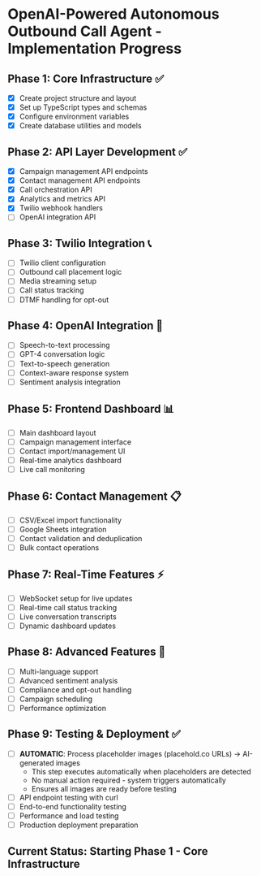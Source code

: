 # OpenAI-Powered Autonomous Outbound Call Agent - Implementation Progress

## Phase 1: Core Infrastructure ✅
- [x] Create project structure and layout
- [x] Set up TypeScript types and schemas
- [x] Configure environment variables
- [x] Create database utilities and models

## Phase 2: API Layer Development ✅
- [x] Campaign management API endpoints
- [x] Contact management API endpoints
- [x] Call orchestration API
- [x] Analytics and metrics API
- [x] Twilio webhook handlers
- [ ] OpenAI integration API

## Phase 3: Twilio Integration 📞
- [ ] Twilio client configuration
- [ ] Outbound call placement logic
- [ ] Media streaming setup
- [ ] Call status tracking
- [ ] DTMF handling for opt-out

## Phase 4: OpenAI Integration 🤖
- [ ] Speech-to-text processing
- [ ] GPT-4 conversation logic
- [ ] Text-to-speech generation
- [ ] Context-aware response system
- [ ] Sentiment analysis integration

## Phase 5: Frontend Dashboard 📊
- [ ] Main dashboard layout
- [ ] Campaign management interface
- [ ] Contact import/management UI
- [ ] Real-time analytics dashboard
- [ ] Live call monitoring

## Phase 6: Contact Management 📋
- [ ] CSV/Excel import functionality
- [ ] Google Sheets integration
- [ ] Contact validation and deduplication
- [ ] Bulk contact operations

## Phase 7: Real-Time Features ⚡
- [ ] WebSocket setup for live updates
- [ ] Real-time call status tracking
- [ ] Live conversation transcripts
- [ ] Dynamic dashboard updates

## Phase 8: Advanced Features 🚀
- [ ] Multi-language support
- [ ] Advanced sentiment analysis
- [ ] Compliance and opt-out handling
- [ ] Campaign scheduling
- [ ] Performance optimization

## Phase 9: Testing & Deployment ✅
- [ ] **AUTOMATIC**: Process placeholder images (placehold.co URLs) → AI-generated images
  - This step executes automatically when placeholders are detected
  - No manual action required - system triggers automatically
  - Ensures all images are ready before testing
- [ ] API endpoint testing with curl
- [ ] End-to-end functionality testing
- [ ] Performance and load testing
- [ ] Production deployment preparation

## Current Status: Starting Phase 1 - Core Infrastructure